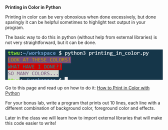 **Printing in Color in Python**

Printing in color can be very obnoxious when done excessively, but done sparingly it can be helpful sometimes to highlight text output in your program.

The basic way to do this in python (without help from external libraries) is not very straightforward, but it can be done.

![printing in color](https://github.com/ttwu/2nd-semester-introduction-to-computer-science-principles/blob/master/units/1_unit/bonus/print_in_color.PNG?raw=true)

Go to this page and read up on how to do it:
[How to Print in Color with Python](http://kishorelive.com/2011/12/05/printing-colors-in-the-terminal/)

For your bonus lab, write a program that prints out 10 lines, each line with a different combination of background color, foreground color and effects.

Later in the class we will learn how to import external libraries that will make this code easier to write!
